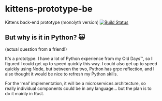 # kittens-prototype-be

Kittens back-end prototype (monolyth version)
[![Build Status](https://travis-ci.org/apptomagic/kittens-prototype-be.svg?branch=master)](https://travis-ci.org/apptomagic/kittens-prototype-be)

## But why is it in Python? 🙀

(actual question from a friend!)

It's a prototype. I have a lot of Python experience from my Old Days™, so I figured I could get up to speed quickly this way. I could also get up to speed quickly using Node, but between the two, Python has grpc reflection, and I also thought it would be nice to refresh my Python skills.

For the ‘real’ implementation, it will be a microservices architecture, so really individual components could be in any language… but the plan is to do it mainly in Rust.
